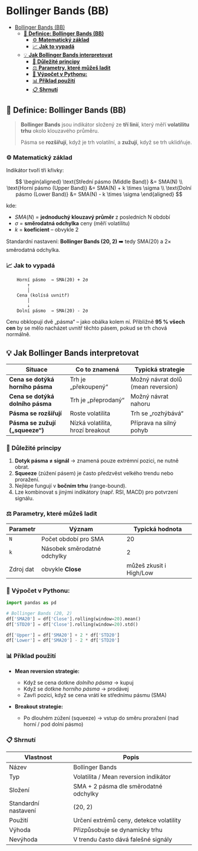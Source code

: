 # Bollinger Bands (BB)

- [Bollinger Bands (BB)](#bollinger-bands-bb)
  - [📘 **Definice: Bollinger Bands (BB)**](#-definice-bollinger-bands-bb)
    - [⚙️ **Matematický základ**](#️-matematický-základ)
    - [📈 **Jak to vypadá**](#-jak-to-vypadá)
  - [💡 **Jak Bollinger Bands interpretovat**](#-jak-bollinger-bands-interpretovat)
    - [🧠 **Důležité principy**](#-důležité-principy)
    - [⚖️ **Parametry, které můžeš ladit**](#️-parametry-které-můžeš-ladit)
    - [🧮 **Výpočet v Pythonu:**](#-výpočet-v-pythonu)
    - [📊 **Příklad použití**](#-příklad-použití)
    - [📋 **Shrnutí**](#-shrnutí)

## 📘 **Definice: Bollinger Bands (BB)**

> **Bollinger Bands** jsou indikátor složený ze **tří linií**, který měří **volatilitu trhu** okolo klouzavého průměru.
>
> Pásma se **rozšiřují**, když je trh volatilní, a **zužují**, když se trh uklidňuje.


### ⚙️ **Matematický základ**

Indikátor tvoří tři křivky:

$$
\begin{aligned}
\text{Střední pásmo (Middle Band)} &= SMA(N) \\
\text{Horní pásmo (Upper Band)} &= SMA(N) + k \times \sigma \\
\text{Dolní pásmo (Lower Band)} &= SMA(N) - k \times \sigma
\end{aligned}
$$

kde:

* $SMA(N)$ = **jednoduchý klouzavý průměr** z posledních N období
* $\sigma$ = **směrodatná odchylka** ceny (měří volatilitu)
* $k$ = **koeficient** – obvykle 2

Standardní nastavení: **Bollinger Bands (20, 2)**
➡️ tedy SMA(20) a 2× směrodatná odchylka.


### 📈 **Jak to vypadá**

```
    Horní pásmo  → SMA(20) + 2σ
        ↑
        │
    Cena (kolísá uvnitř)
        │
        ↓
    Dolní pásmo  → SMA(20) - 2σ
```

Cenu obklopují dvě „pásma“ – jako obálka kolem ní.
Přibližně **95 % všech cen** by se mělo nacházet uvnitř těchto pásem, pokud se trh chová normálně.


## 💡 **Jak Bollinger Bands interpretovat**

| Situace                          | Co to znamená                    | Typická strategie                  |
| -------------------------------- | -------------------------------- | ---------------------------------- |
| **Cena se dotýká horního pásma** | Trh je „překoupený“              | Možný návrat dolů (mean reversion) |
| **Cena se dotýká dolního pásma** | Trh je „přeprodaný“              | Možný návrat nahoru                |
| **Pásma se rozšiřují**           | Roste volatilita                 | Trh se „rozhýbává“                 |
| **Pásma se zužují („squeeze“)** | Nízká volatilita, hrozí breakout | Příprava na silný pohyb            |


### 🧠 **Důležité principy**

1. **Dotyk pásma ≠ signál** → znamená pouze extrémní pozici, ne nutně obrat.
2. **Squeeze** (zúžení pásem) je často předzvěst velkého trendu nebo proražení.
3. Nejlépe fungují v **bočním trhu** (range-bound).
4. Lze kombinovat s jinými indikátory (např. RSI, MACD) pro potvrzení signálu.

### ⚖️ **Parametry, které můžeš ladit**

| Parametr  | Význam                      | Typická hodnota         |
| --------- | --------------------------- | ----------------------- |
| `N`       | Počet období pro SMA        | 20                      |
| `k`       | Násobek směrodatné odchylky | 2                       |
| Zdroj dat | obvykle **Close**           | můžeš zkusit i High/Low |

### 🧮 **Výpočet v Pythonu:**

```python
import pandas as pd

# Bollinger Bands (20, 2)
df['SMA20'] = df['Close'].rolling(window=20).mean()
df['STD20'] = df['Close'].rolling(window=20).std()

df['Upper'] = df['SMA20'] + 2 * df['STD20']
df['Lower'] = df['SMA20'] - 2 * df['STD20']
```


### 📊 **Příklad použití**

* **Mean reversion strategie:**

  * Když se cena dotkne *dolního pásma* → kupuj
  * Když se dotkne *horního pásma* → prodávej
  * Zavři pozici, když se cena vrátí ke střednímu pásmu (SMA)

* **Breakout strategie:**

  * Po dlouhém zúžení (squeeze) → vstup do směru proražení (nad horní / pod dolní pásmo)


### 📋 **Shrnutí**

| Vlastnost            | Popis                                   |
| -------------------- | --------------------------------------- |
| Název                | Bollinger Bands                         |
| Typ                  | Volatilita / Mean reversion indikátor   |
| Složení              | SMA + 2 pásma dle směrodatné odchylky   |
| Standardní nastavení | (20, 2)                                 |
| Použití              | Určení extrémů ceny, detekce volatility |
| Výhoda               | Přizpůsobuje se dynamicky trhu          |
| Nevýhoda             | V trendu často dává falešné signály     |
